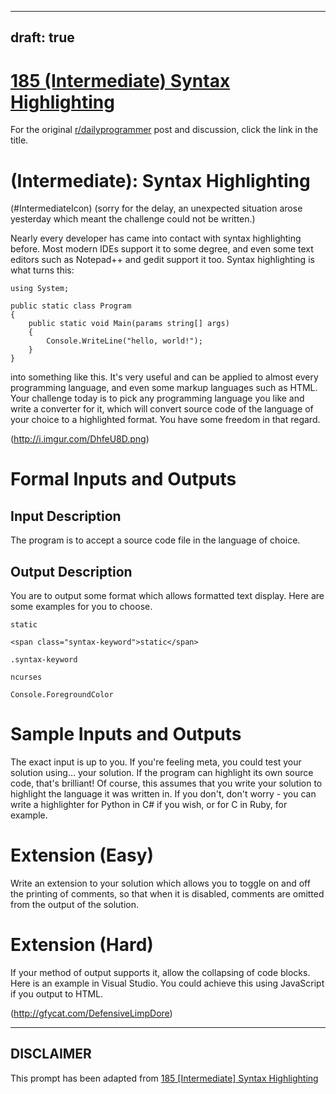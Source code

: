 ---
draft: true
----

# [185 (Intermediate) Syntax Highlighting](https://www.reddit.com/r/dailyprogrammer/comments/2k2zdv/10232014_challenge_185_intermediate_syntax/)

For the original [r/dailyprogrammer](https://www.reddit.com/r/dailyprogrammer/) post and discussion, click the link in the title.

#  (Intermediate): Syntax Highlighting
(#IntermediateIcon)
(sorry for the delay, an unexpected situation arose yesterday which meant the challenge could not be written.)

Nearly every developer has came into contact with syntax highlighting before. Most modern IDEs support it to some degree, and even some text editors such as Notepad++ and gedit support it too. Syntax highlighting is what turns this:


```
using System;

public static class Program
{
    public static void Main(params string[] args)
    {
        Console.WriteLine("hello, world!");
    }
}
```
into something like this. It's very useful and can be applied to almost every programming language, and even some markup languages such as HTML. Your challenge today is to pick any programming language you like and write a converter for it, which will convert source code of the language of your choice to a highlighted format. You have some freedom in that regard.

(http://i.imgur.com/DhfeU8D.png)
# Formal Inputs and Outputs
## Input Description
The program is to accept a source code file in the language of choice.

## Output Description
You are to output some format which allows formatted text display. Here are some examples for you to choose.


```
static
```

```
<span class="syntax-keyword">static</span>
```

```
.syntax-keyword
```

```
ncurses
```

```
Console.ForegroundColor
```
# Sample Inputs and Outputs
The exact input is up to you. If you're feeling meta, you could test your solution using... your solution. If the program can highlight its own source code, that's brilliant! Of course, this assumes that you write your solution to highlight the language it was written in. If you don't, don't worry - you can write a highlighter for Python in C# if you wish, or for C in Ruby, for example.

# Extension (Easy)
Write an extension to your solution which allows you to toggle on and off the printing of comments, so that when it is disabled, comments are omitted from the output of the solution.

# Extension (Hard)
If your method of output supports it, allow the collapsing of code blocks. Here is an example in Visual Studio. You could achieve this using JavaScript if you output to HTML.

(http://gfycat.com/DefensiveLimpDore)

----
## **DISCLAIMER**
This prompt has been adapted from [185 [Intermediate] Syntax Highlighting](https://www.reddit.com/r/dailyprogrammer/comments/2k2zdv/10232014_challenge_185_intermediate_syntax/
)
